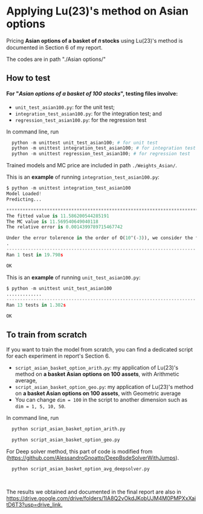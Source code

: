 # Applying Lu(23)'s method on Asian options

Pricing **Asian options of a basket of 𝑛 stocks** using Lu(23)'s method is documented in Section 6 of my report.

The codes are in path "./Asian options/"

## How to test
#### For "*Asian options of a basket of 100 stocks*", testing files involve:
- `unit_test_asian100.py`: for the unit test;
- `integration_test_asian100.py`: for the integration test; and
- `regression_test_asian100.py`: for the regression test

In command line, run 
```python
  python -m unittest unit_test_asian100; # for unit test
  python -m unittest integration_test_asian100; # for integration test
  python -m unittest regression_test_asian100; # for regression test
```


Trained models and MC price are included in path `./Weights_Asian/`. 


This is an **example** of running `integration_test_asian100.py`:
```python
$ python -m unittest integration_test_asian100    
Model Loaded!
Predicting...

********************************************************************************
The fitted value is 11.586200544285191
The MC value is 11.569540649040118
The relative error is 0.0014399789715467742

Under the error tolerence in the order of O(10^(-3)), we consider the fitted value is the same with the solution to Asian Basket Option
.
----------------------------------------------------------------------
Ran 1 test in 19.798s

OK
```

This is an **example** of running `unit_test_asian100.py`:
```python
$ python -m unittest unit_test_asian100
.............
----------------------------------------------------------------------
Ran 13 tests in 1.302s

OK
```

## To train from scratch
If you want to train the model from scratch, you can find a dedicated script for each experiment in report's Section 6. 
- `script_asian_basket_option_arith.py`: my application of Lu(23)'s method on **a basket Asian options on 100 assets**, with Arithmetic average, 
- `script_asian_basket_option_geo.py`: my application of Lu(23)'s method on **a basket Asian options on 100 assets**, with Geometric average
- You can change `dim = 100` in the script to another dimension such as `dim = 1, 5, 10, 50`.

In command line, run
```python
  python script_asian_basket_option_arith.py
```
```python
  python script_asian_basket_option_geo.py
```

For Deep solver method, this part of code is modified from (https://github.com/AlessandroGnoatto/DeepBsdeSolverWithJumps). 
<br/>
```python
  python script_asian_basket_option_avg_deepsolver.py
```
<br/>

The results we obtained and documented in the final report are also in <https://drive.google.com/drive/folders/1IA8Q2vOkdJKobUJM4M0PMPXxXaitD6T3?usp=drive_link.>

